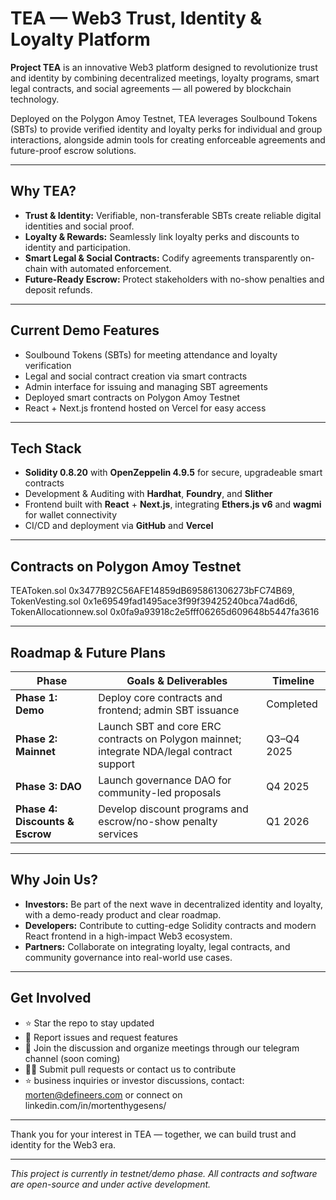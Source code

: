 # TEA — Web3 Trust, Identity & Loyalty Platform

**Project TEA** is an innovative Web3 platform designed to revolutionize trust and identity by combining decentralized meetings, loyalty programs, smart legal contracts, and social agreements — all powered by blockchain technology.

Deployed on the Polygon Amoy Testnet, TEA leverages Soulbound Tokens (SBTs) to provide verified identity and loyalty perks for individual and group interactions, alongside admin tools for creating enforceable agreements and future-proof escrow solutions.

---

## Why TEA?

- **Trust & Identity:** Verifiable, non-transferable SBTs create reliable digital identities and social proof.
- **Loyalty & Rewards:** Seamlessly link loyalty perks and discounts to identity and participation.
- **Smart Legal & Social Contracts:** Codify agreements transparently on-chain with automated enforcement.
- **Future-Ready Escrow:** Protect stakeholders with no-show penalties and deposit refunds.

---

## Current Demo Features

- Soulbound Tokens (SBTs) for meeting attendance and loyalty verification  
- Legal and social contract creation via smart contracts  
- Admin interface for issuing and managing SBT agreements  
- Deployed smart contracts on Polygon Amoy Testnet  
- React + Next.js frontend hosted on Vercel for easy access  

---

## Tech Stack

- **Solidity 0.8.20** with **OpenZeppelin 4.9.5** for secure, upgradeable smart contracts  
- Development & Auditing with **Hardhat**, **Foundry**, and **Slither**  
- Frontend built with **React** + **Next.js**, integrating **Ethers.js v6** and **wagmi** for wallet connectivity  
- CI/CD and deployment via **GitHub** and **Vercel**

---

## Contracts on Polygon Amoy Testnet

TEAToken.sol            0x3477B92C56AFE14859dB695861306273bFC74B69, 
TokenVesting.sol        0x1e69549fad1495ace3f99f39425240bca74ad6d6,
TokenAllocationnew.sol  0x0fa9a93918c2e5fff06265d609648b5447fa3616


---

## Roadmap & Future Plans

| Phase                      | Goals & Deliverables                                        | Timeline       |
|----------------------------|------------------------------------------------------------|----------------|
| **Phase 1: Demo**           | Deploy core contracts and frontend; admin SBT issuance     | Completed      |
| **Phase 2: Mainnet**        | Launch SBT and core ERC contracts on Polygon mainnet; integrate NDA/legal contract support | Q3–Q4 2025     |
| **Phase 3: DAO**            | Launch governance DAO for community-led proposals          | Q4 2025        |
| **Phase 4: Discounts & Escrow** | Develop discount programs and escrow/no-show penalty services | Q1 2026        |

---

## Why Join Us?

- **Investors:** Be part of the next wave in decentralized identity and loyalty, with a demo-ready product and clear roadmap.  
- **Developers:** Contribute to cutting-edge Solidity contracts and modern React frontend in a high-impact Web3 ecosystem.  
- **Partners:** Collaborate on integrating loyalty, legal contracts, and community governance into real-world use cases.

---

## Get Involved

- ⭐ Star the repo to stay updated  
- 🐛 Report issues and request features  
- 💬 Join the discussion and organize meetings through our telegram channel (soon coming)  
- 👩‍💻 Submit pull requests or contact us to contribute
- ⭐ business inquiries or investor discussions, contact: morten@defineers.com or connect on linkedin.com/in/mortenthygesens/

---

Thank you for your interest in TEA — together, we can build trust and identity for the Web3 era.

---

*This project is currently in testnet/demo phase. All contracts and software are open-source and under active development.*

